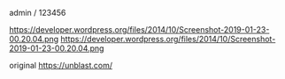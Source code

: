 admin / 123456

https://developer.wordpress.org/files/2014/10/Screenshot-2019-01-23-00.20.04.png
https://developer.wordpress.org/files/2014/10/Screenshot-2019-01-23-00.20.04.png

original
https://unblast.com/
